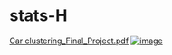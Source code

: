 # stats-H  

[Car clustering_Final_Project.pdf](https://github.com/miguelzpresa/stats-H/blob/123cc411721517588fa660a8fcb90f079c350cac/cars%20clustering%20(1).pdf)
[![image](https://github.com/user-attachments/assets/6b1d9fe2-cfee-4c1e-abdd-697a475ef164)](https://github.com/miguelzpresa/stats-H/blob/123cc411721517588fa660a8fcb90f079c350cac/cars%20clustering%20(1).pdf)

